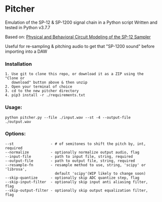 # Pitcher

Emulation of the SP-12 & SP-1200 signal chain in a Python script
Written and tested in Python v3.7.7

Based on: [Physical and Behavioral Circuit Modeling of the SP-12
Sampler](https://ccrma.stanford.edu/~dtyeh/sp12/yeh2007icmcsp12slides.pdf)

Useful for re-sampling & pitching audio to get that "SP-1200 sound" before importing into a DAW

### Installation
```
1. Use git to clone this repo, or download it as a ZIP using the "Clone or
   download" button above & then unzip
2. Open your terminal of choice
3. cd to the new pitcher directory
4. pip3 install -r ./requirements.txt
```

### Usage:
```
python pitcher.py --file ./input.wav --st -4 --output-file ./output.wav
```

### Options:
```
--st                 - # of semitones to shift the pitch by, int, required
--normalize          - optionally normalize output audio, flag
--input-file         - path to input file, string, required
--output-file        - path to output file, string, required
--resample-fn        - resample method to use, string, 'scipy' or 'librosa',
                       default 'scipy'(WIP likely to change soon)
--skip-quantize      - optionally skip ADC quantize step, flag
--skip-input-filter  - optionally skip input anti aliasing filter, flag
--skip-output-filter - optionally skip output equalization filter, flag
```
